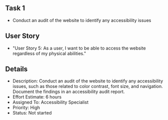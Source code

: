 ## Task 1
* Conduct an audit of the website to identify any accessibility issues

## User Story
* "User Story 5: As a user, I want to be able to access the website regardless of my physical abilities."

## Details
* Description: Conduct an audit of the website to identify any accessibility issues, such as those related to color contrast, font size, and navigation. Document the findings in an accessibility audit report.
* Effort Estimate: 6 hours
* Assigned To: Accessibility Specialist
* Priority: High
* Status: Not started
